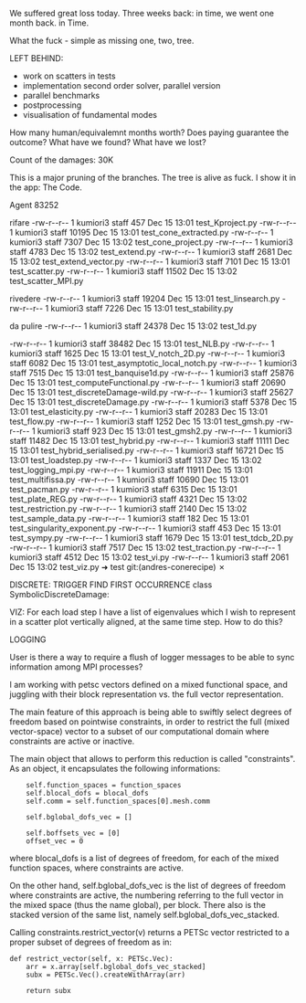 We suffered great loss today. Three weeks back: in time, we went one month back.
in Time.

What the fuck - simple as missing one, two, tree. 

LEFT BEHIND:
- work on scatters in tests
- implementation second order solver, parallel version
- parallel benchmarks
- postprocessing
- visualisation of fundamental modes

How many human/equivalemnt months worth? Does paying 
guarantee the outcome? What have we found? What have
we lost?

Count of the damages: 30K

This is a major pruning of the branches. 
The tree is alive as fuck. I show it in the app: The Code.

Agent 83252

rifare
-rw-r--r--  1 kumiori3  staff     457 Dec 15 13:01 test_Kproject.py
-rw-r--r--  1 kumiori3  staff   10195 Dec 15 13:01 test_cone_extracted.py
-rw-r--r--  1 kumiori3  staff    7307 Dec 15 13:02 test_cone_project.py
-rw-r--r--  1 kumiori3  staff    4783 Dec 15 13:02 test_extend.py
-rw-r--r--  1 kumiori3  staff    2681 Dec 15 13:02 test_extend_vector.py
-rw-r--r--  1 kumiori3  staff    7101 Dec 15 13:01 test_scatter.py
-rw-r--r--  1 kumiori3  staff   11502 Dec 15 13:02 test_scatter_MPI.py

rivedere
-rw-r--r--  1 kumiori3  staff   19204 Dec 15 13:01 test_linsearch.py
-rw-r--r--  1 kumiori3  staff    7226 Dec 15 13:01 test_stability.py

da pulire
-rw-r--r--  1 kumiori3  staff   24378 Dec 15 13:02 test_1d.py

-rw-r--r--  1 kumiori3  staff   38482 Dec 15 13:01 test_NLB.py
-rw-r--r--  1 kumiori3  staff    1625 Dec 15 13:01 test_V_notch_2D.py
-rw-r--r--  1 kumiori3  staff    6082 Dec 15 13:01 test_asymptotic_local_notch.py
-rw-r--r--  1 kumiori3  staff    7515 Dec 15 13:01 test_banquise1d.py
-rw-r--r--  1 kumiori3  staff   25876 Dec 15 13:01 test_computeFunctional.py
-rw-r--r--  1 kumiori3  staff   20690 Dec 15 13:01 test_discreteDamage-wild.py
-rw-r--r--  1 kumiori3  staff   25627 Dec 15 13:01 test_discreteDamage.py
-rw-r--r--  1 kumiori3  staff    5378 Dec 15 13:01 test_elasticity.py
-rw-r--r--  1 kumiori3  staff   20283 Dec 15 13:01 test_flow.py
-rw-r--r--  1 kumiori3  staff    1252 Dec 15 13:01 test_gmsh.py
-rw-r--r--  1 kumiori3  staff     923 Dec 15 13:01 test_gmsh2.py
-rw-r--r--  1 kumiori3  staff   11482 Dec 15 13:01 test_hybrid.py
-rw-r--r--  1 kumiori3  staff   11111 Dec 15 13:01 test_hybrid_serialised.py
-rw-r--r--  1 kumiori3  staff   16721 Dec 15 13:01 test_loadstep.py
-rw-r--r--  1 kumiori3  staff    1337 Dec 15 13:02 test_logging_mpi.py
-rw-r--r--  1 kumiori3  staff   11911 Dec 15 13:01 test_multifissa.py
-rw-r--r--  1 kumiori3  staff   10690 Dec 15 13:01 test_pacman.py
-rw-r--r--  1 kumiori3  staff    6315 Dec 15 13:01 test_plate_REG.py
-rw-r--r--  1 kumiori3  staff    4321 Dec 15 13:02 test_restriction.py
-rw-r--r--  1 kumiori3  staff    2140 Dec 15 13:02 test_sample_data.py
-rw-r--r--  1 kumiori3  staff     182 Dec 15 13:01 test_singularity_exponent.py
-rw-r--r--  1 kumiori3  staff     453 Dec 15 13:01 test_sympy.py
-rw-r--r--  1 kumiori3  staff    1679 Dec 15 13:01 test_tdcb_2D.py
-rw-r--r--  1 kumiori3  staff    7517 Dec 15 13:02 test_traction.py
-rw-r--r--  1 kumiori3  staff    4512 Dec 15 13:02 test_vi.py
-rw-r--r--  1 kumiori3  staff    2061 Dec 15 13:02 test_viz.py
➜  test git:(andres-conerecipe) ✗ 






DISCRETE: TRIGGER FIND FIRST OCCURRENCE
class SymbolicDiscreteDamage:

VIZ: 
For each load step I have a list of eigenvalues which I wish to represent in a scatter plot vertically aligned, at the same time step. How to do this?


LOGGING

User
is there a way to require a flush of logger messages to be able to sync information among MPI processes?






I am working with petsc vectors defined on a mixed functional space, and juggling with their block representation vs. the full vector representation.

The main feature of this approach is being able to swiftly select degrees of freedom based on pointwise constraints, in order to restrict the full (mixed vector-space) vector to a subset of our computational domain where constraints are active or inactive. 

The main object that allows to perform this reduction is called "constraints". As an object, it encapsulates the following informations:

        self.function_spaces = function_spaces
        self.blocal_dofs = blocal_dofs
        self.comm = self.function_spaces[0].mesh.comm

        self.bglobal_dofs_vec = []

        self.boffsets_vec = [0]
        offset_vec = 0

where blocal_dofs is a list of degrees of freedom, for each of the mixed function spaces, where constraints are active.

On the other hand, self.bglobal_dofs_vec is the list of degrees of freedom where constraints are active, the numbering referring to the full vector in the mixed space (thus the name global), per block. There also is the stacked version of the same list, namely self.bglobal_dofs_vec_stacked. 

Calling constraints.restrict_vector(v) returns a PETSc vector restricted to a proper subset of degrees of freedom as in:

    def restrict_vector(self, x: PETSc.Vec):
        arr = x.array[self.bglobal_dofs_vec_stacked]
        subx = PETSc.Vec().createWithArray(arr)

        return subx 
